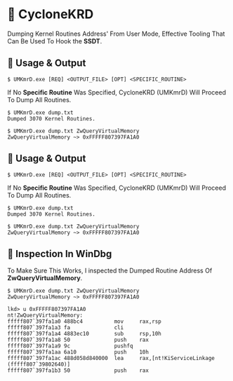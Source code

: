 
# 🍿 CycloneKRD
Dumping Kernel Routines Address' From User Mode, Effective Tooling That Can Be Used To Hook the **SSDT**.



## 🌟 Usage & Output
```
$ UMKmrD.exe [REQ] <OUTPUT_FILE> [OPT] <SPECIFIC_ROUTINE>
```
If No **Specific Routine** Was Specified, CycloneKRD (UMKmrD) Will Proceed To Dump All Routines.

```
$ UMKmrD.exe dump.txt
Dumped 3070 Kernel Routines.
```

```
$ UMKmrD.exe dump.txt ZwQueryVirtualMemory
ZwQueryVirtualMemory ~> 0xFFFFF807397FA1A0
```

## 🌟 Usage & Output
```
$ UMKmrD.exe [REQ] <OUTPUT_FILE> [OPT] <SPECIFIC_ROUTINE>
```
If No **Specific Routine** Was Specified, CycloneKRD (UMKmrD) Will Proceed To Dump All Routines.

```
$ UMKmrD.exe dump.txt
Dumped 3070 Kernel Routines.
```

```
$ UMKmrD.exe dump.txt ZwQueryVirtualMemory
ZwQueryVirtualMemory ~> 0xFFFFF807397FA1A0
```

## 🍥 Inspection In WinDbg

To Make Sure This Works, I inspected the Dumped Routine Address Of **ZwQueryVirtualMemory**.


```
$ UMKmrD.exe dump.txt ZwQueryVirtualMemory
ZwQueryVirtualMemory ~> 0xFFFFF807397FA1A0
```

```
lkd> u 0xFFFFF807397FA1A0
nt!ZwQueryVirtualMemory:
fffff807`397fa1a0 488bc4          mov     rax,rsp
fffff807`397fa1a3 fa              cli
fffff807`397fa1a4 4883ec10        sub     rsp,10h
fffff807`397fa1a8 50              push    rax
fffff807`397fa1a9 9c              pushfq
fffff807`397fa1aa 6a10            push    10h
fffff807`397fa1ac 488d058d840000  lea     rax,[nt!KiServiceLinkage (fffff807`39802640)]
fffff807`397fa1b3 50              push    rax
```
